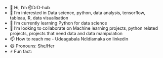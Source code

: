 - 👋 Hi, I’m @DrD-hub
- 👀 I’m interested in Data science, python, data analysis, tensorflow, tableau, R, data visualisation 
- 🌱 I’m currently learning Python for data science
- 💞️ I’m looking to collaborate on Machine learning projects, python related projects, projects that need data and data manipulation 
- 📫 How to reach me - Udeagabala Ndidiamaka on linkedin
- 😄 Pronouns: She/Her
- ⚡ Fun fact: 

<!---
DrD-hub/DrD-hub is a ✨ special ✨ repository because its `README.md` (this file) appears on your GitHub profile.
You can click the Preview link to take a look at your changes.
--->

